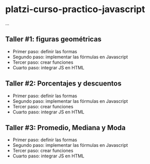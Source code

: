 # platzi-curso-practico-javascript

...

## Taller #1: figuras geométricas


- Primer paso: definir las formas
- Segundo paso: implementar las
fórmulas en Javascript
- Tercer paso: crear funciones
- Cuarto paso: integrar JS en HTML


## Taller #2: Porcentajes y descuentos


- Primer paso: definir las formas
- Segundo paso: implementar las
fórmulas en Javascript
- Tercer paso: crear funciones
- Cuarto paso: integrar JS en HTML


## Taller #3: Promedio, Mediana y Moda


- Primer paso: definir las formas
- Segundo paso: implementar las
fórmulas en Javascript
- Tercer paso: crear funciones
- Cuarto paso: integrar JS en HTML
